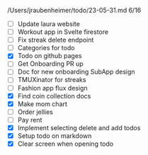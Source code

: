 /Users/jraubenheimer/todo/23-05-31.md
6/16
- [ ] Update laura website
- [ ] Workout app in Svelte firestore
- [ ] Fix streak delete endpoint
- [ ] Categories for todo
- [x] Todo on github pages
- [ ] Get Onboarding PR up
- [ ] Doc for new onboarding SubApp design
- [ ] TMUXinator for streaks
- [ ] Fashion app flux design
- [x] Find coin collection docs
- [x] Make mom chart
- [ ] Order jellies
- [ ] Pay rent
- [x] Implement selecting delete and add todos
- [x] Setup todo on markdown
- [x] Clear screen when opening todo

